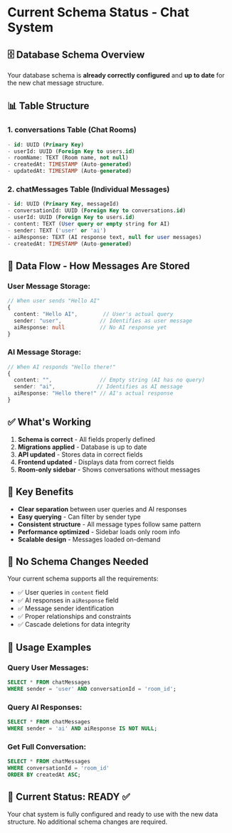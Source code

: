 # Current Schema Status - Chat System

## 🗄️ Database Schema Overview

Your database schema is **already correctly configured** and **up to date** for the new chat message structure.

## 📊 Table Structure

### 1. **conversations** Table (Chat Rooms)
```sql
- id: UUID (Primary Key)
- userId: UUID (Foreign Key to users.id)
- roomName: TEXT (Room name, not null)
- createdAt: TIMESTAMP (Auto-generated)
- updatedAt: TIMESTAMP (Auto-generated)
```

### 2. **chatMessages** Table (Individual Messages)
```sql
- id: UUID (Primary Key, messageId)
- conversationId: UUID (Foreign Key to conversations.id)
- userId: UUID (Foreign Key to users.id)
- content: TEXT (User query or empty string for AI)
- sender: TEXT ('user' or 'ai')
- aiResponse: TEXT (AI response text, null for user messages)
- createdAt: TIMESTAMP (Auto-generated)
```

## 🔄 Data Flow - How Messages Are Stored

### **User Message Storage:**
```typescript
// When user sends "Hello AI"
{
  content: "Hello AI",        // User's actual query
  sender: "user",            // Identifies as user message
  aiResponse: null           // No AI response yet
}
```

### **AI Message Storage:**
```typescript
// When AI responds "Hello there!"
{
  content: "",               // Empty string (AI has no query)
  sender: "ai",             // Identifies as AI message
  aiResponse: "Hello there!" // AI's actual response
}
```

## ✅ What's Working

1. **Schema is correct** - All fields properly defined
2. **Migrations applied** - Database is up to date
3. **API updated** - Stores data in correct fields
4. **Frontend updated** - Displays data from correct fields
5. **Room-only sidebar** - Shows conversations without messages

## 🎯 Key Benefits

- **Clear separation** between user queries and AI responses
- **Easy querying** - Can filter by sender type
- **Consistent structure** - All message types follow same pattern
- **Performance optimized** - Sidebar loads only room info
- **Scalable design** - Messages loaded on-demand

## 🚀 No Schema Changes Needed

Your current schema supports all the requirements:
- ✅ User queries in `content` field
- ✅ AI responses in `aiResponse` field
- ✅ Message sender identification
- ✅ Proper relationships and constraints
- ✅ Cascade deletions for data integrity

## 📝 Usage Examples

### **Query User Messages:**
```sql
SELECT * FROM chatMessages 
WHERE sender = 'user' AND conversationId = 'room_id';
```

### **Query AI Responses:**
```sql
SELECT * FROM chatMessages 
WHERE sender = 'ai' AND aiResponse IS NOT NULL;
```

### **Get Full Conversation:**
```sql
SELECT * FROM chatMessages 
WHERE conversationId = 'room_id' 
ORDER BY createdAt ASC;
```

## 🔧 Current Status: READY ✅

Your chat system is fully configured and ready to use with the new data structure. No additional schema changes are required.
